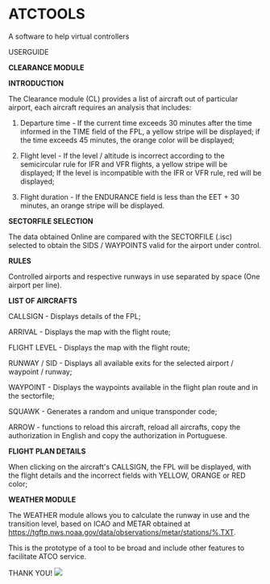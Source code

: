 # ATCTOOLS

A software to help virtual controllers

USERGUIDE

**CLEARANCE MODULE**

**INTRODUCTION**

The Clearance module (CL) provides a list of aircraft out of particular airport, each aircraft requires an analysis that includes:

1. Departure time - If the current time exceeds 30 minutes after the time informed in the TIME field of the FPL, a yellow stripe will be displayed; if the time exceeds 45 minutes, the orange color will be displayed;

2. Flight level - If the level / altitude is incorrect according to the semicircular rule for IFR and VFR flights, a yellow stripe will be displayed; If the level is incompatible with the IFR or VFR rule, red will be displayed;

3. Flight duration - If the ENDURANCE field is less than the EET + 30 minutes, an orange stripe will be displayed.

**SECTORFILE SELECTION**

The data obtained Online are compared with the SECTORFILE (.isc) selected to obtain the SIDS / WAYPOINTS valid for the airport under control.

**RULES**

Controlled airports and respective runways in use separated by space (One airport per line).

**LIST OF AIRCRAFTS**

CALLSIGN - Displays details of the FPL;

ARRIVAL - Displays the map with the flight route;

FLIGHT LEVEL - Displays the map with the flight route;

RUNWAY / SID - Displays all available exits for the selected airport / waypoint / runway;

WAYPOINT - Displays the waypoints available in the flight plan route and in the sectorfile;

SQUAWK - Generates a random and unique transponder code;

ARROW - functions to reload this aircraft, reload all aircrafts, copy the authorization in English and copy the authorization in Portuguese.

**FLIGHT PLAN DETAILS**

When clicking on the aircraft&#39;s CALLSIGN, the FPL will be displayed, with the flight details and the incorrect fields with YELLOW, ORANGE or RED color;

**WEATHER MODULE**

The WEATHER module allows you to calculate the runway in use and the transition level, based on ICAO and METAR obtained at https://tgftp.nws.noaa.gov/data/observations/metar/stations/%.TXT.

This is the prototype of a tool to be broad and include other features to facilitate ATCO service.

THANK YOU! ![](RackMultipart20200807-4-150pkyi_html_c715fa8ab6b461c5.png)
